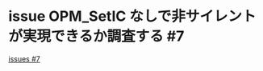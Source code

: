 # issue OPM_SetIC なしで非サイレントが実現できるか調査する #7
[issues #7](https://github.com/cat2151/ym2151-zig-cc/issues/7)


